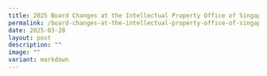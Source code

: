```yaml
---
title: 2025 Board Changes at the Intellectual Property Office of Singapore
permalink: /board-changes-at-the-intellectual-property-office-of-singapore-2025/
date: 2025-03-28
layout: post
description: ""
image: ""
variant: markdown
---
```


